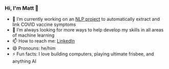 ### Hi, I'm Matt 👋
- 🔭 I’m currently working on an [NLP project](https://github.com/matthullstrung/nlp-VAERS) to automatically extract and link COVID vaccine symptoms
- 🌱 I’m always looking for more ways to help develop my skills in all areas of machine learning
- 📫 How to reach me: [LinkedIn](https://www.linkedin.com/in/matthullstrung/)
- 😄 Pronouns: he/him
- ⚡ Fun facts: I love building computers, playing ultimate frisbee, and anything AI
